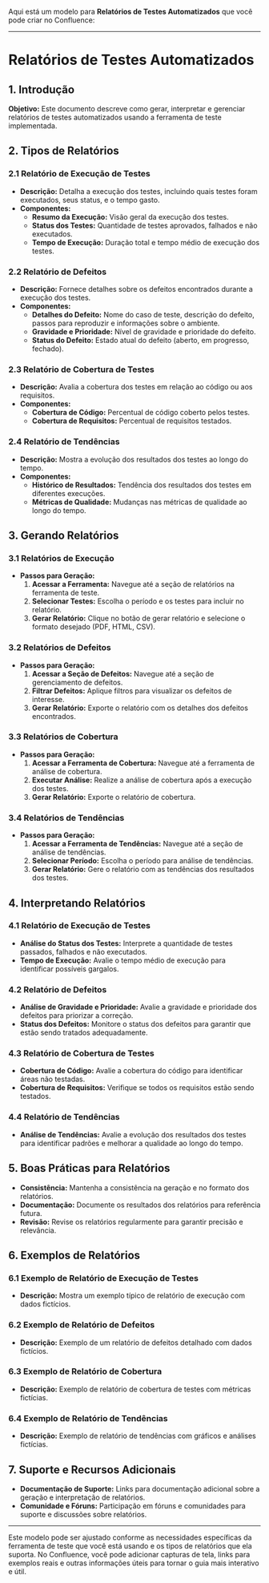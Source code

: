 Aqui está um modelo para **Relatórios de Testes Automatizados** que você pode criar no Confluence:

---

# Relatórios de Testes Automatizados

## 1. Introdução

**Objetivo:** Este documento descreve como gerar, interpretar e gerenciar relatórios de testes automatizados usando a ferramenta de teste implementada. 

## 2. Tipos de Relatórios

### 2.1 Relatório de Execução de Testes

- **Descrição:** Detalha a execução dos testes, incluindo quais testes foram executados, seus status, e o tempo gasto.
- **Componentes:**
  - **Resumo da Execução:** Visão geral da execução dos testes.
  - **Status dos Testes:** Quantidade de testes aprovados, falhados e não executados.
  - **Tempo de Execução:** Duração total e tempo médio de execução dos testes.

### 2.2 Relatório de Defeitos

- **Descrição:** Fornece detalhes sobre os defeitos encontrados durante a execução dos testes.
- **Componentes:**
  - **Detalhes do Defeito:** Nome do caso de teste, descrição do defeito, passos para reproduzir e informações sobre o ambiente.
  - **Gravidade e Prioridade:** Nível de gravidade e prioridade do defeito.
  - **Status do Defeito:** Estado atual do defeito (aberto, em progresso, fechado).

### 2.3 Relatório de Cobertura de Testes

- **Descrição:** Avalia a cobertura dos testes em relação ao código ou aos requisitos.
- **Componentes:**
  - **Cobertura de Código:** Percentual de código coberto pelos testes.
  - **Cobertura de Requisitos:** Percentual de requisitos testados.

### 2.4 Relatório de Tendências

- **Descrição:** Mostra a evolução dos resultados dos testes ao longo do tempo.
- **Componentes:**
  - **Histórico de Resultados:** Tendência dos resultados dos testes em diferentes execuções.
  - **Métricas de Qualidade:** Mudanças nas métricas de qualidade ao longo do tempo.

## 3. Gerando Relatórios

### 3.1 Relatórios de Execução

- **Passos para Geração:**
  1. **Acessar a Ferramenta:** Navegue até a seção de relatórios na ferramenta de teste.
  2. **Selecionar Testes:** Escolha o período e os testes para incluir no relatório.
  3. **Gerar Relatório:** Clique no botão de gerar relatório e selecione o formato desejado (PDF, HTML, CSV).

### 3.2 Relatórios de Defeitos

- **Passos para Geração:**
  1. **Acessar a Seção de Defeitos:** Navegue até a seção de gerenciamento de defeitos.
  2. **Filtrar Defeitos:** Aplique filtros para visualizar os defeitos de interesse.
  3. **Gerar Relatório:** Exporte o relatório com os detalhes dos defeitos encontrados.

### 3.3 Relatórios de Cobertura

- **Passos para Geração:**
  1. **Acessar a Ferramenta de Cobertura:** Navegue até a ferramenta de análise de cobertura.
  2. **Executar Análise:** Realize a análise de cobertura após a execução dos testes.
  3. **Gerar Relatório:** Exporte o relatório de cobertura.

### 3.4 Relatórios de Tendências

- **Passos para Geração:**
  1. **Acessar a Ferramenta de Tendências:** Navegue até a seção de análise de tendências.
  2. **Selecionar Período:** Escolha o período para análise de tendências.
  3. **Gerar Relatório:** Gere o relatório com as tendências dos resultados dos testes.

## 4. Interpretando Relatórios

### 4.1 Relatório de Execução de Testes

- **Análise do Status dos Testes:** Interprete a quantidade de testes passados, falhados e não executados.
- **Tempo de Execução:** Avalie o tempo médio de execução para identificar possíveis gargalos.

### 4.2 Relatório de Defeitos

- **Análise de Gravidade e Prioridade:** Avalie a gravidade e prioridade dos defeitos para priorizar a correção.
- **Status dos Defeitos:** Monitore o status dos defeitos para garantir que estão sendo tratados adequadamente.

### 4.3 Relatório de Cobertura de Testes

- **Cobertura de Código:** Avalie a cobertura do código para identificar áreas não testadas.
- **Cobertura de Requisitos:** Verifique se todos os requisitos estão sendo testados.

### 4.4 Relatório de Tendências

- **Análise de Tendências:** Avalie a evolução dos resultados dos testes para identificar padrões e melhorar a qualidade ao longo do tempo.

## 5. Boas Práticas para Relatórios

- **Consistência:** Mantenha a consistência na geração e no formato dos relatórios.
- **Documentação:** Documente os resultados dos relatórios para referência futura.
- **Revisão:** Revise os relatórios regularmente para garantir precisão e relevância.

## 6. Exemplos de Relatórios

### 6.1 Exemplo de Relatório de Execução de Testes

- **Descrição:** Mostra um exemplo típico de relatório de execução com dados fictícios.

### 6.2 Exemplo de Relatório de Defeitos

- **Descrição:** Exemplo de um relatório de defeitos detalhado com dados fictícios.

### 6.3 Exemplo de Relatório de Cobertura

- **Descrição:** Exemplo de relatório de cobertura de testes com métricas fictícias.

### 6.4 Exemplo de Relatório de Tendências

- **Descrição:** Exemplo de relatório de tendências com gráficos e análises fictícias.

## 7. Suporte e Recursos Adicionais

- **Documentação de Suporte:** Links para documentação adicional sobre a geração e interpretação de relatórios.
- **Comunidade e Fóruns:** Participação em fóruns e comunidades para suporte e discussões sobre relatórios.

---

Este modelo pode ser ajustado conforme as necessidades específicas da ferramenta de teste que você está usando e os tipos de relatórios que ela suporta. No Confluence, você pode adicionar capturas de tela, links para exemplos reais e outras informações úteis para tornar o guia mais interativo e útil.